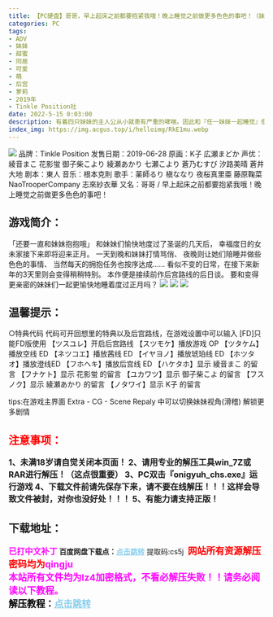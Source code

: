 ```yaml
---
title: 【PC硬盘】哥哥，早上起床之前都要抱紧我哦！晚上睡觉之前做更多色色的事吧！（妹抱FD）
categories: PC
tags:
- ADV
- 妹妹
- 甜蜜
- 同居
- 可爱
- 萌
- 后宫
- 萝莉
- 2019年
- Tinkle Position社
date: 2022-5-15 0:03:00
description: 有着四只妹妹的主人公从小就患有严重的哮喘。因此和『任一妹妹一起睡觉』便成为了他的日常。某天，身为研究员的女未家双亲被委任进行『拥抱能够提升免疫力』的检验试验。
index_img: https://img.acgus.top/i/helloimg/RkE1mu.webp
---
```

![](https://img.acgus.top/i/helloimg/RkE1mu.webp)
品牌：Tinkle Position
发售日期：2019-06-28
原画：K子 広瀬まどか
声优：綾音まこ 花影蛍 御子柴こより 綾瀬あかり 七瀬こより 蒼乃むすび 汐路美晴 蒼井大地
剧本：東人
音乐：根本克則
歌手：薬師るり 槇ななり 夜桜真里亜 藤原鞠菜 NaoTrooperCompany 志來紗衣華
又名：哥哥 / 早上起床之前都要抱紧我哦！晚上睡觉之前做更多色色的事吧！

## 游戏简介：
「还要一直和妹妹抱抱哦」
和妹妹们愉快地度过了圣诞的几天后，
幸福度日的女未家接下来即将迎来正月。
一天到晚和妹妹打情骂俏、
夜晚则让她们陪睡并做些色色的事情、
当然每天的拥抱任务也按序达成……
看似不变的日常，在接下来新年的3天里则会变得稍稍特别。
本作便是接续前作后宫路线的后日谈。
要和变得更亲密的妹妹们一起更愉快地睡着度过正月吗？
![](https://img.acgus.top/i/helloimg/RkEA56.webp)
![](https://img.acgus.top/i/helloimg/RkELsn.webp)
![](https://img.acgus.top/i/helloimg/RkJUGh.webp)

## **温馨提示：**
○特典代码
代码可开回想里的特典以及后宫路线，在游戏设置中可以输入
[FD]只能FD版使用
【ツスユレ】开启后宫路线
【スツモケ】播放游戏 OP
【ツタケム】播放空线 ED
【ネツコエ】播放茜线 ED
【イヤヨノ】播放琥珀线 ED
【ホツタオ】播放澄线ED
【フホヘキ】播放后宫线 ED
【ハケタホ】显示 綾音まこ 的留言
【フナケト】显示 花影蛍 的留言
【ユカワツ】显示 御子柴こよ 的留言
【フスノク】显示 綾瀬あかり 的留言
【ノタワイ】显示 K子 的留言

tips:在游戏主界面 Extra - CG - Scene Repaly 中可以切换妹妹视角(滑稽) 解锁更多剧情
<br>



## <font color=#FF0000 >注意事项：</font>
<font size=3><b>1、未满18岁请自觉关闭本页面！
2、请用专业的解压工具win_7Z或RAR进行解压！（这点很重要）
3、PC双击『onigyuh_chs.exe』运行游戏
4、下载文件前请先保存下来，请不要在线解压！！！这样会导致文件被封，对你也没好处！！！
5、有能力请支持正版！</b></font>

## 下载地址：
<font color=#FF00FF size=3><b>已打中文补丁</b></font>
<b>百度网盘下载点：</b><a href="https://pan.baidu.com/s/1vpUTjes-zxnzzPO9scE3HA?pwd=cs5j" style="color: #87CEEB;"><b>点击跳转</b></a> 提取码:cs5j
<a style="padding: 0" href="https://post.qingju.org/AD/"><img style="max-width:100%" src="https://img.acgus.top/i/2024/07/478f689b8021d8d499ab43d21acf137a.gif" alt=""></a>
<b><font color=#FF0000 size=4>网站所有资源解压密码均为</b></font><b><font color=#FF00FF size=4>qingju</font><font color=#FF0000 ></font></b><br><b><font color=#FF00FF size=4>本站所有文件均为lz4加密格式，不看必解压失败！！请务必阅读以下教程。</b></font><br><b><font color=#000 size=4>解压教程：</b><a href="https://post.qingju.org/tutorial/000/" style="color: #87CEEB;"><b>点击跳转</b></a>